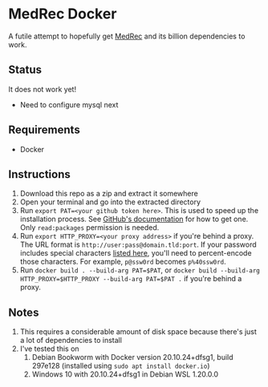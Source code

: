 # MedRec Docker
A futile attempt to hopefully get [MedRec](https://github.com/mitmedialab/medrec) and its billion dependencies to work.

## Status
It does not work yet!
* Need to configure mysql next

## Requirements
* Docker

## Instructions
1. Download this repo as a zip and extract it somewhere
2. Open your terminal and go into the extracted directory
3. Run `export PAT=<your github token here>`. This is used to speed up the installation process. See [GitHub's documentation](https://docs.github.com/en/authentication/keeping-your-account-and-data-secure/managing-your-personal-access-tokens#creating-a-personal-access-token-classic) for how to get one. Only `read:packages` permission is needed.
4. Run `export HTTP_PROXY=<your proxy address>` if you're behind a proxy. The URL format is `http://user:pass@domain.tld:port`. If your password includes special characters [listed here](https://developer.mozilla.org/en-US/docs/Glossary/Percent-encoding), you'll need to percent-encode those characters. For example, `p@ssw0rd` becomes `p%40ssw0rd`.
5. Run `docker build . --build-arg PAT=$PAT`, or `docker build --build-arg HTTP_PROXY=$HTTP_PROXY --build-arg PAT=$PAT .` if you're behind a proxy.

## Notes
1. This requires a considerable amount of disk space because there's just a lot of dependencies to install
2. I've tested this on
    1. Debian Bookworm with Docker version 20.10.24+dfsg1, build 297e128 (installed using `sudo apt install docker.io`)
    2. Windows 10 with 20.10.24+dfsg1 in Debian WSL 1.20.0.0
